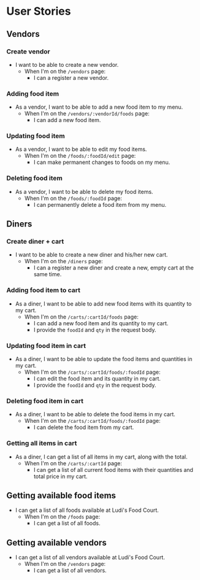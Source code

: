 # User Stories


## Vendors

### Create vendor
* I want to be able to create a new vendor.
  * When I'm on the `/vendors` page:
    * I can a register a new vendor.

### Adding food item

* As a vendor, I want to be able to add a new food item to my menu.
  * When I'm on the `/vendors/:vendorId/foods` page:
    * I can add a new food item.
   
### Updating food item

* As a vendor, I want to be able to edit my food items.
  * When I'm on the `/foods/:foodId/edit` page:
    * I can make permanent changes to foods on my menu.

### Deleting food item

* As a vendor, I want to be able to delete my food items.
  * When I'm on the `/foods/:foodId` page:
    * I can permanently delete a food item from my menu.


## Diners

### Create diner + cart
* I want to be able to create a new diner and his/her new cart.
  * When I'm on the `/diners` page:
    * I can a register a new diner and create a new, empty cart at the same time.

### Adding food item to cart
* As a diner, I want to be able to add new food items with its quantity to my cart.
  * When I'm on the `/carts/:cartId/foods` page:
    * I can add a new food item and its quantity to my cart.
    * I provide the `foodId` and `qty` in the request body.

### Updating food item in cart
* As a diner, I want to be able to update the food items and quantities in my cart.
  * When I'm on the `/carts/:cartId/foods/:foodId` page:
    * I can edit the food item and its quantity in my cart.
    * I provide the `foodId` and `qty` in the request body.

### Deleting food item in cart
* As a diner, I want to be able to delete the food items in my cart.
  * When I'm on the `/carts/:cartId/foods/:foodId` page:
    * I can delete the food item from my cart.

### Getting all items in cart
* As a diner, I can get a list of all items in my cart, along with the total.
  * When I'm on the `/carts/:cartId` page:
    * I can get a list of all current food items with their quantities and total price in my cart.


## Getting available food items
* I can get a list of all foods available at Ludi's Food Court.
  * When I'm on the `/foods` page:
    * I can get a list of all foods.


## Getting available vendors
* I can get a list of all vendors available at Ludi's Food Court.
  * When I'm on the `/vendors` page:
    * I can get a list of all vendors.

   


